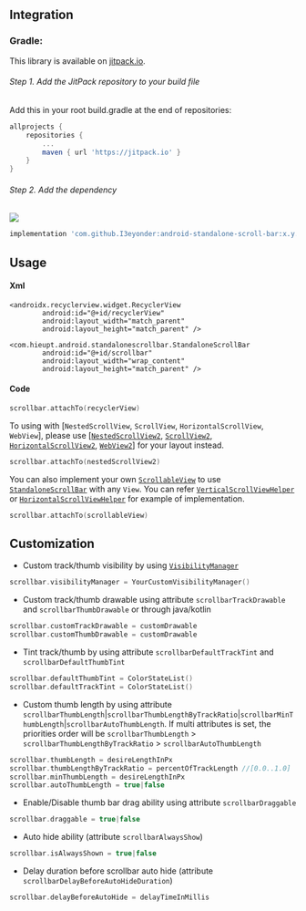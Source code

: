 
## Integration

### Gradle:

This library is available on [jitpack.io](https://jitpack.io/#I3eyonder/android-standalone-scroll-bar).

###### Step 1. Add the JitPack repository to your build file

Add this in your root build.gradle at the end of repositories:

```gradle
allprojects {
    repositories {
        ...
        maven { url 'https://jitpack.io' }
    }
}
```

###### Step 2. Add the dependency

[![](https://jitpack.io/v/I3eyonder/android-standalone-scroll-bar.svg)](https://jitpack.io/#I3eyonder/android-standalone-scroll-bar)

```gradle
implementation 'com.github.I3eyonder:android-standalone-scroll-bar:x.y.z'
```

## Usage
#### Xml

```
<androidx.recyclerview.widget.RecyclerView
        android:id="@+id/recyclerView"
        android:layout_width="match_parent"
        android:layout_height="match_parent" />

<com.hieupt.android.standalonescrollbar.StandaloneScrollBar
        android:id="@+id/scrollbar"
        android:layout_width="wrap_content"
        android:layout_height="match_parent" />
```
#### Code
```kotlin
scrollbar.attachTo(recyclerView)
```
To using with [`NestedScrollView`, `ScrollView`, `HorizontalScrollView`, `WebView`], please use [[`NestedScrollView2`](https://github.com/I3eyonder/android-standalone-scroll-bar/blob/master/android-standalone-scroll-bar/src/main/java/com/hieupt/android/standalonescrollbar/view/NestedScrollView2.kt), [`ScrollView2`](https://github.com/I3eyonder/android-standalone-scroll-bar/blob/master/android-standalone-scroll-bar/src/main/java/com/hieupt/android/standalonescrollbar/view/ScrollView2.kt), [`HorizontalScrollView2`](https://github.com/I3eyonder/android-standalone-scroll-bar/blob/master/android-standalone-scroll-bar/src/main/java/com/hieupt/android/standalonescrollbar/view/HorizontalScrollView2.kt), [`WebView2`](https://github.com/I3eyonder/android-standalone-scroll-bar/blob/master/android-standalone-scroll-bar/src/main/java/com/hieupt/android/standalonescrollbar/view/WebView2.kt)] for your layout instead.
```kotlin
scrollbar.attachTo(nestedScrollView2)
```
You can also implement your own [`ScrollableView`](https://github.com/I3eyonder/android-standalone-scroll-bar/blob/master/android-standalone-scroll-bar/src/main/java/com/hieupt/android/standalonescrollbar/ScrollableView.kt) to use [`StandaloneScrollBar`](https://github.com/I3eyonder/android-standalone-scroll-bar/blob/master/android-standalone-scroll-bar/src/main/java/com/hieupt/android/standalonescrollbar/StandaloneScrollBar.kt) with any `View`. You can refer [`VerticalScrollViewHelper`](https://github.com/I3eyonder/android-standalone-scroll-bar/blob/master/android-standalone-scroll-bar/src/main/java/com/hieupt/android/standalonescrollbar/viewhelper/VerticalScrollViewHelper.kt) or [`HorizontalScrollViewHelper`](https://github.com/I3eyonder/android-standalone-scroll-bar/blob/master/android-standalone-scroll-bar/src/main/java/com/hieupt/android/standalonescrollbar/viewhelper/HorizontalScrollViewHelper.kt) for example of implementation.
```kotlin
scrollbar.attachTo(scrollableView)
```

## Customization
- Custom track/thumb visibility by using [`VisibilityManager`](https://github.com/I3eyonder/android-standalone-scroll-bar/blob/master/android-standalone-scroll-bar/src/main/java/com/hieupt/android/standalonescrollbar/VisibilityManager.kt)
```kotlin
scrollbar.visibilityManager = YourCustomVisibilityManager()
```
- Custom track/thumb drawable using attribute `scrollbarTrackDrawable` and `scrollbarThumbDrawable` or through java/kotlin
```kotlin
scrollbar.customTrackDrawable = customDrawable
scrollbar.customThumbDrawable = customDrawable
```
- Tint track/thumb by using attribute `scrollbarDefaultTrackTint` and `scrollbarDefaultThumbTint`
```kotlin
scrollbar.defaultThumbTint = ColorStateList()
scrollbar.defaultTrackTint = ColorStateList()
```
- Custom thumb length by using attribute `scrollbarThumbLength`|`scrollbarThumbLengthByTrackRatio`|`scrollbarMinThumbLength`|`scrollbarAutoThumbLength`. If multi attributes is set, the priorities order will be `scrollbarThumbLength` > `scrollbarThumbLengthByTrackRatio` > `scrollbarAutoThumbLength`
```kotlin
scrollbar.thumbLength = desireLengthInPx
scrollbar.thumbLengthByTrackRatio = percentOfTrackLength //[0.0..1.0]
scrollbar.minThumbLength = desireLengthInPx
scrollbar.autoThumbLength = true|false
```
- Enable/Disable thumb bar drag ability using attribute `scrollbarDraggable`
```kotlin
scrollbar.draggable = true|false
```
- Auto hide ability (attribute `scrollbarAlwaysShow`)
```kotlin
scrollbar.isAlwaysShown = true|false
```
- Delay duration before scrollbar auto hide (attribute `scrollbarDelayBeforeAutoHideDuration`)
```kotlin
scrollbar.delayBeforeAutoHide = delayTimeInMillis
```
